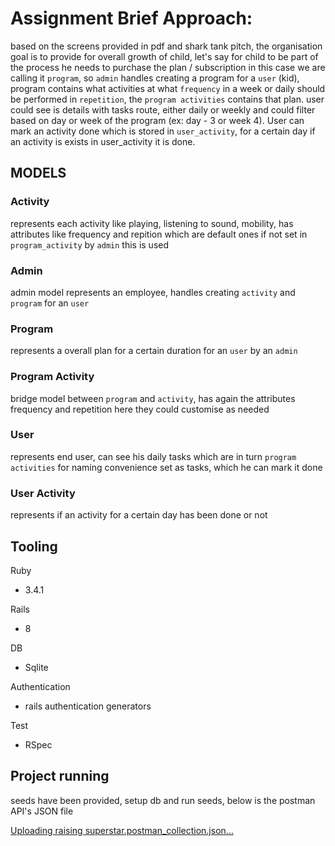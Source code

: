 # Assignment Brief Approach:
based on the screens provided in pdf and shark tank pitch, the organisation goal is to provide for overall growth of child, let's say for child to be part of the process he needs to purchase the plan / subscription in this case we are calling it `program`, so `admin` handles creating a program for a `user` (kid), program contains what activities at what `frequency` in a week or daily should be performed in `repetition`, the `program activities` contains that plan. user could see is details with tasks route, either daily or weekly and could filter based on day or week of the program (ex: day - 3 or week 4). User can mark an activity done which is stored in `user_activity`, for a certain day if an activity is exists in user_activity it is done.

## MODELS

### Activity
represents each activity like playing, listening to sound, mobility, has attributes like frequency and repition which are default ones if not set in `program_activity` by `admin` this is used

### Admin
admin model represents an employee, handles creating `activity` and `program` for an `user`

### Program
represents a overall plan for a certain duration for an `user` by an `admin`

### Program Activity
bridge model between `program` and `activity`, has again the attributes frequency and repetition here they could customise as needed

### User
represents end user, can see his daily tasks which are in turn `program activities` for naming convenience set as tasks, which he can mark it done

### User Activity
represents if an activity for a certain day has been done or not



## Tooling
Ruby
  - 3.4.1
    
Rails 
  - 8
    
DB
  - Sqlite
    
Authentication
-  rails authentication generators
  
Test
-  RSpec


## Project running
seeds have been provided, setup db and run seeds, below is the postman API's JSON file


[Uploading raising superstar.postman_collection.json…]()






